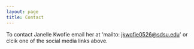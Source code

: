 ```yaml
---
layout: page
title: Contact
---
```


To contact Janelle Kwofie email her at 'mailto: jkwofie0526@sdsu.edu' or clcik one of the social media links above.
